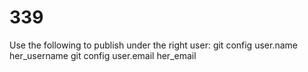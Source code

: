 # 339

Use the following to publish under the right user:
git config user.name her_username
git config user.email her_email
